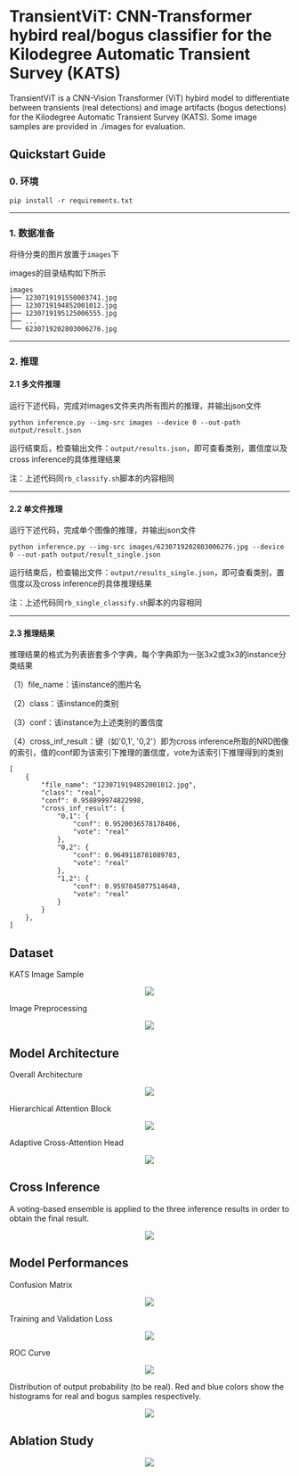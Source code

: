 # TransientViT: CNN-Transformer hybird real/bogus classifier for the Kilodegree Automatic Transient Survey (KATS)
TransientViT is a CNN-Vision Transformer (ViT) hybird model to differentiate between transients (real detections) and image artifacts (bogus detections) for the Kilodegree Automatic Transient Survey (KATS). Some image samples are provided in ./images for evaluation.
## Quickstart Guide
### 0. 环境
```
pip install -r requirements.txt
```
---
### 1. 数据准备
将待分类的图片放置于`images`下

images的目录结构如下所示
```
images
├── 1230719191550003741.jpg
├── 1230719194852001012.jpg
├── 1230719195125006555.jpg
├── ...
└── 6230719202803006276.jpg
```
---
### 2. 推理

#### 2.1 多文件推理

运行下述代码，完成对images文件夹内所有图片的推理，并输出json文件
```
python inference.py --img-src images --device 0 --out-path output/result.json
```
运行结束后，检查输出文件：`output/results.json`，即可查看类别，置信度以及cross inference的具体推理结果

注：上述代码同`rb_classify.sh`脚本的内容相同

---
#### 2.2 单文件推理

运行下述代码，完成单个图像的推理，并输出json文件
```
python inference.py --img-src images/6230719202803006276.jpg --device 0 --out-path output/result_single.json
```
运行结束后，检查输出文件：`output/results_single.json`，即可查看类别，置信度以及cross inference的具体推理结果

注：上述代码同`rb_single_classify.sh`脚本的内容相同

---
#### 2.3 推理结果

推理结果的格式为列表嵌套多个字典，每个字典即为一张3x2或3x3的instance分类结果

（1）file_name：该instance的图片名

（2）class：该instance的类别

（3）conf：该instance为上述类别的置信度

（4）cross_inf_result：键（如'0,1', '0,2'）即为cross inference所取的NRD图像的索引，值的conf即为该索引下推理的置信度，vote为该索引下推理得到的类别
```
[
    {
        "file_name": "1230719194852001012.jpg",
        "class": "real",
        "conf": 0.958899974822998,
        "cross_inf_result": {
            "0,1": {
                "conf": 0.9520036578178406,
                "vote": "real"
            },
            "0,2": {
                "conf": 0.9649118781089783,
                "vote": "real"
            },
            "1,2": {
                "conf": 0.9597845077514648,
                "vote": "real"
            }
        }
    },
]
```
## Dataset
KATS Image Sample
<div align="center">
  <img src="https://github.com/TimeDevBlocker/TransientViT/blob/master/figures/sample.png">
</div>

Image Preprocessing
<div align="center">
  <img src="https://github.com/TimeDevBlocker/TransientViT/blob/master/figures/preprocess.png">
</div>

## Model Architecture
Overall Architecture
<div align="center">
  <img src="https://github.com/TimeDevBlocker/TransientViT/blob/master/figures/network.png">
</div>

Hierarchical Attention Block
<div align="center">
  <img src="https://github.com/TimeDevBlocker/TransientViT/blob/master/figures/figure_hat.png">
</div>

Adaptive Cross-Attention Head
<div align="center">
  <img src="https://github.com/TimeDevBlocker/TransientViT/blob/master/figures/figure_crossattention.png">
</div>

## Cross Inference
A voting-based ensemble is applied to the three inference results in order to obtain the final result.
<div align="center">
  <img src="https://github.com/TimeDevBlocker/TransientViT/blob/master/figures/figure_cross_inference.png">
</div>


## Model Performances

Confusion Matrix
<div align="center">
  <img src="https://github.com/TimeDevBlocker/TransientViT/blob/master/figures/cm_test.png">
</div>



Training and Validation Loss
<div align="center">
  <img src="https://github.com/TimeDevBlocker/TransientViT/blob/master/figures/loss.jpg">
</div>


ROC Curve
<div align="center">
  <img src="https://github.com/TimeDevBlocker/TransientViT/blob/master/figures/roc_curve.jpg">
</div>

Distribution of output probability (to be real). Red and blue colors show the histograms for real and bogus samples respectively.
<div align="center">
  <img src="https://github.com/TimeDevBlocker/TransientViT/blob/master/figures/hist_real.jpg">
</div>

## Ablation Study
<div align="center">
  <img src="https://github.com/TimeDevBlocker/TransientViT/blob/master/figures/ablation.png">
</div>
